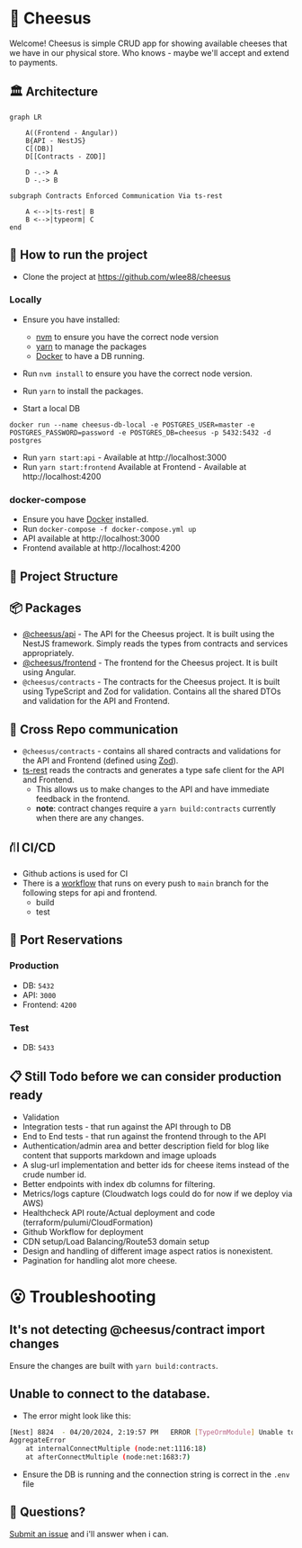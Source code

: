 # 🧀 Cheesus

Welcome! Cheesus is simple CRUD app for showing available cheeses that we have in our physical store. Who knows - maybe we'll accept and extend to payments.


## 🏛️ Architecture

```mermaid
graph LR

    A((Frontend - Angular))
    B{API - NestJS}
    C[(DB)]
    D[[Contracts - ZOD]]

    D -.-> A
    D -.-> B
    
subgraph Contracts Enforced Communication Via ts-rest

    A <-->|ts-rest| B
    B <-->|typeorm| C
end

```

## 🏃 How to run the project
- Clone the project at https://github.com/wlee88/cheesus
### Locally
- Ensure you have installed:
  - [nvm](https://github.com/nvm-sh/nvm) to ensure you have the correct node version
  - [yarn](https://classic.yarnpkg.com/en/docs/install) to manage the packages
  - [Docker](https://docs.docker.com/get-docker/) to have a DB running.

- Run `nvm install` to ensure you have the correct node version.
- Run `yarn` to install the packages.
- Start a local DB
```
docker run --name cheesus-db-local -e POSTGRES_USER=master -e POSTGRES_PASSWORD=password -e POSTGRES_DB=cheesus -p 5432:5432 -d postgres
```
- Run `yarn start:api` - Available at http://localhost:3000
- Run `yarn start:frontend` Available at Frontend - Available at http://localhost:4200

### docker-compose
- Ensure you have [Docker](https://docs.docker.com/get-docker/) installed.
- Run `docker-compose -f docker-compose.yml up`
- API available at http://localhost:3000
- Frontend available at http://localhost:4200

## 📁 Project Structure
## 📦 Packages
- [@cheesus/api](packages/api/README.md) - The API for the Cheesus project. It is built using the NestJS framework. Simply reads the types from contracts and services appropriately.
- [@cheesus/frontend](packages/frontend/README.md) - The frontend for the Cheesus project. It is built using Angular.
- `@cheesus/contracts` - The contracts for the Cheesus project. It is built using TypeScript and Zod for validation. Contains all the shared DTOs and validation for the API and Frontend.

## 🤝 Cross Repo communication
- `@cheesus/contracts` - contains all shared contracts and validations for the API and Frontend (defined using [Zod](https://zod.dev/)).
- [ts-rest](https://ts-rest.com/) reads the contracts and generates a type safe client for the API and Frontend.
  - This allows us to make changes to the API and have immediate feedback in the frontend.
  - **note**: contract changes require a `yarn build:contracts` currently when there are any changes.

## ⛙ CI/CD
- Github actions is used for CI
- There is a [workflow](https://github.com/wlee88/cheesus/actions) that runs on every push to `main` branch for the following steps for api and frontend.
  - build
  - test

## 🚢 Port Reservations
### Production
- DB: `5432`
- API: `3000`
- Frontend: `4200`
### Test
- DB: `5433`

## 📋 Still Todo before we can consider production ready
- Validation
- Integration tests - that run against the API through to DB
- End to End tests - that run against the frontend through to the API
- Authentication/admin area and better description field for blog like content that supports markdown and image uploads
- A slug-url implementation and better ids for cheese items instead of the crude number id.
- Better endpoints with index db columns for filtering.
- Metrics/logs capture (Cloudwatch logs could do for now if we deploy via AWS)
- Healthcheck API route/Actual deployment and code (terraform/pulumi/CloudFormation)
- Github Workflow for deployment
- CDN setup/Load Balancing/Route53 domain setup
- Design and handling of different image aspect ratios is nonexistent.
- Pagination for handling alot more cheese.

# 😮 Troubleshooting

## It's not detecting @cheesus/contract import changes

Ensure the changes are built with `yarn build:contracts`. 

## Unable to connect to the database.
- The error might look like this:
```bash
[Nest] 8824  - 04/20/2024, 2:19:57 PM   ERROR [TypeOrmModule] Unable to connect to the database. Retrying (1)...
AggregateError
    at internalConnectMultiple (node:net:1116:18)
    at afterConnectMultiple (node:net:1683:7)

```
- Ensure the DB is running and the connection string is correct in the `.env` file


## 👋 Questions?
 [Submit an issue](https://github.com/wlee88/cheesus/issues) and i'll answer when i can.
